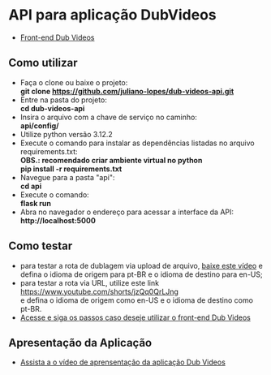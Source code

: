 # API para aplicação DubVideos
* [Front-end Dub Videos](https://github.com/juliano-lopes/dub-videos-front-end)
## Como utilizar
* Faça o clone ou baixe o projeto:  
**git clone https://github.com/juliano-lopes/dub-videos-api.git**  
* Entre na pasta do projeto:  
**cd dub-videos-api**
* Insira o arquivo com a chave de serviço no caminho:  
**api/config/**
* Utilize python versão 3.12.2  
* Execute o comando para instalar as dependências listadas no arquivo requirements.txt:  
**OBS.: recomendado criar ambiente virtual no python**  
**pip install -r requirements.txt**  
* Navegue para a pasta "api":  
**cd api**  
* Execute o comando:  
**flask run**  
* Abra no navegador o endereço para acessar a interface da API:  
 **http://localhost:5000**  

 ## Como testar

 * para testar a rota de dublagem via upload de arquivo, [baixe este vídeo](https://drive.google.com/file/d/10UoBIsbx1xSGiYY-CP180pMAxoflLJWI/view?usp=sharing) e defina o idioma de origem para pt-BR e o idioma de destino para en-US;
 * para testar a rota via URL, utilize este link 
https://www.youtube.com/shorts/jzQq0QrLJng  
e defina o idioma de origem como en-US e o idioma de destino como pt-BR.
* [Acesse e siga os passos caso deseje utilizar o front-end Dub Videos](https://github.com/juliano-lopes/dub-videos-front-end)

## Apresentação da Aplicação
* [Assista a o vídeo de aprensentação da aplicação Dub Videos](https://youtu.be/tfAVGTcRtCA)